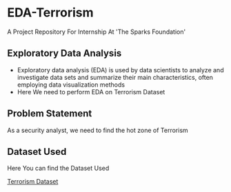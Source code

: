 # EDA-Terrorism
A Project Repository For Internship At 'The Sparks Foundation'

## Exploratory Data Analysis
  * Exploratory data analysis (EDA) is used by data scientists to analyze and investigate data sets and summarize their main characteristics, often employing data visualization methods
  * Here We need to perform EDA on Terrorism Dataset



## Problem Statement

As a security analyst, we need to find the hot zone of Terrorism 
## Dataset Used

Here You can find the Dataset Used

[Terrorism Dataset](https://drive.google.com/file/d/1luTU7xBvI7QAGPbQMxEHcgKUi9d6UeP_/view?usp=drivesdk)

